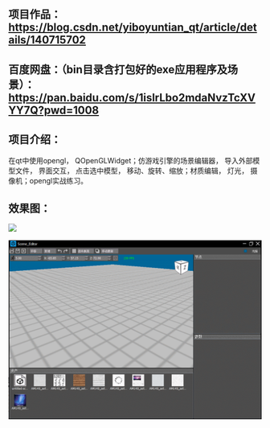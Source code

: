 ## 项目作品：https://blog.csdn.net/yiboyuntian_qt/article/details/140715702



## 百度网盘：（bin目录含打包好的exe应用程序及场景）：https://pan.baidu.com/s/1islrLbo2mdaNvzTcXVYY7Q?pwd=1008



## 项目介绍：

在qt中使用opengl， QOpenGLWidget；仿游戏引擎的场景编辑器， 导入外部模型文件， 界面交互， 点击选中模型， 移动、旋转、缩放；材质编辑， 灯光， 摄像机；opengl实战练习。

## 效果图：

![](效果图/1.gif)

![](效果图/2.gif)
